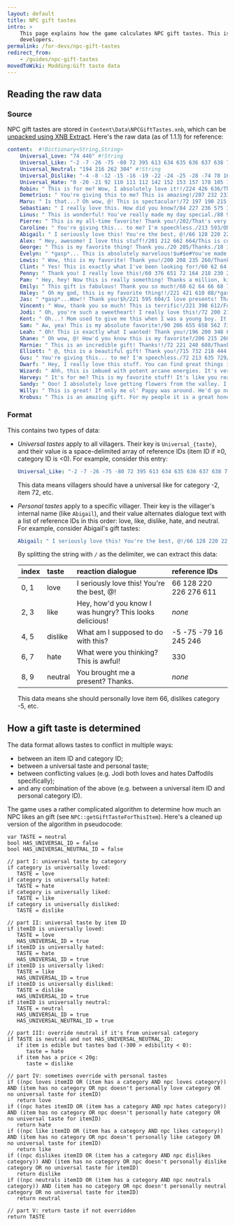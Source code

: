 ```yaml
---
layout: default
title: NPC gift tastes
intro: >
    This page explains how the game calculates NPC gift tastes. This is an advanced guide for mod
    developers.
permalink: /for-devs/npc-gift-tastes
redirect_from:
    - /guides/npc-gift-tastes
movedToWiki: Modding:Gift taste data
---
```


## Reading the raw data

### Source
NPC gift tastes are stored in `Content\Data\NPCGiftTastes.xnb`, which can be
[unpacked using XNB Extract](creating-an-xnb-mod#unpacking). Here's the raw data (as of 1.1.1) for
reference:

```yaml
content:  #!Dictionary<String,String>
    Universal_Love: "74 446" #!String
    Universal_Like: "-2 -7 -26 -75 -80 72 395 613 634 635 636 637 638 724 459" #!String
    Universal_Neutral: "194 216 262 304" #!String
    Universal_Dislike: "-4 -8 -12 -15 -16 -19 -22 -24 -25 -28 -74 78 169 246 247 305 309 310 311 403 419 423 535 536 537 725 726 749" #!String
    Universal_Hate: "0 -20 -21 92 110 111 112 142 152 153 157 178 105 168 170 171 172 374 376 378 380 397 420 684 721 766 767 772 203 308" #!String
    Robin: " This is for me? Wow, I absolutely love it!!/224 426 636/Thanks! This is really nice!/-6 -79 424 709/Um... why?/16 330/What the...? This is terrible!/2/Thank you. This might come in handy.// " #!String
    Demetrius: " You're giving this to me? This is amazing!/207 232 233 400/Thank you! This is a very interesting specimen./-5 -79 422/...What is this?/80 330/This is disgusting./2/That was very thoughtful of you./-4/ " #!String
    Maru: " Is that...? Oh wow, @! This is spectacular!/72 197 190 215 222 243 336 337 400 787/This is a super gift! Thank you!/-260 62 64 66 68 70 334 335 725 726/Oh... That's for me? I'll just put it over here.../-4 330 414 410 404 724/Yuck! You thought I would like this?/340 342 2 430 416/Thanks.// " #!String
    Sebastian: " I really love this. How did you know?/84 227 236 575 305/Thanks, I like this./267 276/...?/-81 30 -80/...I hate this./-5 2 195 201 240 330 -26/...thanks./-4/ " #!String
    Linus: " This is wonderful! You've really made my day special./88 90 234 242 280/This is a great gift. Thank you!/-5 -6 -79 -81/Hmm... This doesn't really do much for me./-2 330/Why would you give this to me? Do you think I like junk just because I live in a tent? That's terrible./2/A gift? How nice./-4/ " #!String
    Pierre: " This is my all-time favorite! Thank you!/202/That's very kind of you. I like this./-5 -6 -7 18 22 402 418 259/This isn't exactly my favorite.../-2 -81 330/Please, never bring this to me again./167 -4 199 270 229 248/A present? Thanks!// " #!String
    Caroline: " You're giving this... to me? I'm speechless./213 593/Oh, goodness! Are you sure?/-7 18 402 418/No, no, no.../-81 330 300 306 307/This is absolute junk. I'm offended./80 296/Oh, that's sweet. Thank you.// " #!String
    Abigail: " I seriously love this! You're the best, @!/66 128 220 226 276 611/Hey, how'd you know I was hungry? This looks delicious!//What am I supposed to do with this?/-5 -75 -79 16 245 246/What were you thinking? This is awful!/330/You brought me a present? Thanks.// " #!String
    Alex: " Hey, awesome! I love this stuff!/201 212 662 664/This is cool! Thanks./-5/Um... Okay. Thanks./16 330/Are you serious? This is garbage./80/Thanks!// " #!String
    George: " This is my favorite thing! Thank you./20 205/Thanks./18 195 199 200 214 219 223 231 233/That's a terrible gift./-80 16/This is probably the worst gift I've ever seen. Thanks a lot./22 80 330/A gift? Hmm...#$e#Do you want something in return?// " #!String
    Evelyn: " *gasp*... This is absolutely marvelous!$u#$e#You've made an old lady very happy./72 220 239 284 591 595/Oh my, it looks wonderful! That's very kind of you./-6 18 402 418/Um, Where will I put this?/16 80/...it smells awful./225 226 227 228 219 396 397 393 372 248 296 -4 330/How nice. Thank you, dear.// " #!String
    Lewis: " Wow, this is my favorite! Thank you!/200 208 235 260/Thanks, this is great!/-80 24 88 90 192 258 264 272 274 278/Well, I guess it's the thought that counts.../-6 16 330/This makes me sick. What a horrendous gift./80/That's very nice of you. Thanks.// " #!String
    Clint: " Yes! This is exactly what I've been looking for!/60 62 64 66 68 70 336 337 605 649 749/This is a fun gift. Thanks!/334 335/*Sigh*.../-80 2 16 80 /This makes me depressed./4/Thanks./-15/ " #!String
    Penny: " Thank you! I really love this!/60 376 651 72 164 218 230 244 254/Thank you! This looks special./-6 20 22/Uh, it's for me? ...Thanks./-4 80 330 456 457 444 440 422 420/Ugh...I'm sorry, but I absolutely hate this./446 346 348 303 304 398 459/Thanks, this looks nice.// " #!String
    Pam: " Hey, hey! Now this is really something! Thanks a million, kid./24 90 199 208 303 346 459/You did good with this one, kid. Thanks!/-6 -75 -79 18 227 228 231 232 233 234 235 236 238 402 418/This just ain't my thing./-5 16 80 330/Now this is just absolutely despicable.$u#$e#(Is this some kind of mean joke?)/149 151/Thanks, kid./-4/ " #!String
    Emily: " This gift is fabulous! Thank you so much!/60 62 64 66 68 70 241 428 440/Thank you! I'm feeling a positive energy from this gift./18 82 84 86 196 200 207 230 235 402 418/Sorry, @. I don't like this./78 2 232 233 225 226/This gift has a strong negative energy. I can't stand it./212 213 227 228/Thanks!// " #!String
    Haley: " Oh my god, this is my favorite thing!!/221 421 610 88/*gasp*...for me? Thank you!/18 60 62 64 70 88 222 223 232 233 234 402 418/Ugh...that's such a stupid gift./-5 -6 -75 -79 -81 80 -27/Gross!/-4 2 16 330 74/Thank you. I love presents.// " #!String
    Jas: " *gasp*...Wow!! Thank you!$h/221 595 604/I love presents! Thank you!/18 60 64 70 88 232 233 234 222 223 340 344 402 418/Is this a gift? Oh...$s/-5 -81 -75 -79 80/Ew. This is icky.$s/395 -26 2 16 330/Thank you!// " #!String
    Vincent: " Wow, thank you so much! This is terrific!/221 398 612/For me? Wow, thanks!/18 60 64 70 88 232 233 234 222 223 340 344 402 418/This isn't very fun...$s/-5 -75 -79 -81 80/Yuck, what is this?$s/395 -26 2 16 330/Thanks!// " #!String
    Jodi: " Oh, you're such a sweetheart! I really love this!/72 200 211 214 220 222 225 231/Thank you! This makes my day really special./-5 -6 -79 18 402 418/Hmm, well I guess I could always put this in the compost.../-81 80 248 330/*Blech*... I hate this.../18 22 396/That's so nice of you! Thanks.// " #!String
    Kent: " Oh...! Mom used to give me this when I was a young boy. It brings back wonderful memories. Thank you./607 649/Hey, now this is a really great gift. Thanks./-5 -79 18 402 418/Ah... It's a... what is this, exactly? Hmm.../80 330 416/This... They gave this to me in Gotoro prison camp. I've been trying to forget about that. *shudder*/-6 2 227 229 456/That's kind of you. The family will like this.// " #!String
    Sam: " Aw, yea! This is my absolute favorite!/90 206 655 658 562 731/Thanks! I really like this./167 210 213 220 223 224 228 232 233 239 -5/Hmm.. this is... interesting./-81 80 152 330 -75/You really don't get it, huh?/306 307 342 -15 2/You got that for me? Thanks!// " #!String
    Leah: " Oh! This is exactly what I wanted! Thank you!/196 200 348 606 651 650 426 430/This is a really nice gift! Thank you!/-5 -6 -79 -81 18 402 169 406 408 418 86/Hmm... I guess everyone has different tastes./-2 2 152 330 221 223 229 232 233 241 209 194/This is a pretty terrible gift, isn't it?/305 211 210 206 216/Thank you.// " #!String
    Shane: " Oh wow, @! How'd you know this is my favorite?/206 215 260 346/This is great! Thanks!/-5 -79 303/I don't really like this./-81 152 330/Why are you giving me your garbage?/80 342/Oh, you got me something? Thanks!// " #!String
    Marnie: " This is an incredible gift! Thanks!!/72 221 240 608/Thank you!/-5 -6 402 418/Oh. I guess I'll take it./16 152/This is worthless. I don't understand you./330/Thank you! This looks nice.// " #!String
    Elliott: " @, this is a beautiful gift! Thank you!/715 732 218 444 637/This is for me? Marvelous!/727 728 -79 60 80 82 84 149 151 346 348 728/Hmm... I'm not a huge fan of this./16 206 330 -79 -81 -6/This item gives me a terrible feeling. I'll have to dispose of it./80 154 300 296/Oh, a present! Thank you!/-4/ " #!String
    Gus: " You're giving this... to me? I'm speechless./72 213 635 729/Oh, goodness! Are you sure?/348 303 -7 18/No, no, no.../16 330/This is absolute junk. I'm offended./80 167 648/Oh, that's sweet. Thank you.// " #!String
    Dwarf: " Hey, I really love this stuff. You can find great things in the mines./60 62 64 66 68 70 749/Ah, this reminds me of home./82 84 86 96 97 98 99 121 122/Hmm... Is this what humans like?/-5 -6 16 -81 2 4 330/I don't care what species you are. This is worthless garbage.//An offering! Thank you./-28/ " #!String
    Wizard: " Ahh, this is imbued with potent arcane energies. It's very useful for my studies. Thank you!/155 422 769 768/Many thanks. This item has some very interesting properties./-12 72 82 84/This?... I suppose I'll cast it into the flames and see what happens./-5 -6 -81 2 16 330 766/Ughh... These are utterly mundane. Please refrain from bothering me with this in the future.//Thank you. This will prove useful, I think.// " #!String
    Harvey: " It's for me? This is my favorite stuff! It's like you read my mind./348 237 432 395 342/That's such a nice gift. Thank you!/-81 -79 -7 402 418 422 436 438 442 444 422/Hmm... Are you sure this is healthy?/-4 424 426 2 330 233 232 238 234 223 222 221 220 216 211 210 208 206 205/...I think I'm allergic to this./296 245 397 396 394 393 392/Thanks. That's very kind of you.// " #!String
    Sandy: " Ooo! I absolutely love getting flowers from the valley. I'm so happy!~/18 402 418/This looks wonderful. Thanks so much!/-75 -79 88 428 436 438 440/Oh... Um. Thanks./-4 2 330/*sniff* ...what is it?//This is for me? Thank you!// " #!String
    Willy: " This is great! If only me ol' Pappy was around. He'd go nuts for this./72 143 149 154 276 337 698 459/This looks great. Thank you!/66 336 340 699 707 198 202 209 212 213 214 219 225 727 730 728 732/Hmmm... You like stuff like this? Huh./-7 -81 2 4 330/... *sniff*... Well I guess I can toss it into the chum bucket.//A gift! Thanks./-4 227 228 242/ " #!String
    Krobus: " This is an amazing gift. For my people it is a great honor to receive something like this./72 16 276 337 305 308/Thank you very much./66 336 340/Humans have... interesting tastes./-7 -81 2 330/Oh... Um. I guess I'll accept it.//Thank you.// " #!String
```

### Format
This contains two types of data:

* _Universal tastes_ apply to all villagers. Their key is `Universal_{taste}`, and their value
  is a space-delimited array of reference IDs (item ID if ≥0, category ID is <0). For example,
  consider this entry:

  ```yaml
  Universal_Like: "-2 -7 -26 -75 -80 72 395 613 634 635 636 637 638 724 459"
  ```

   This data means villagers should have a universal like for category -2, item 72, etc.

* _Personal tastes_ apply to a specific villager. Their key is the villager's internal name (like
  `Abigail`), and their value alternates dialogue text with a list of reference IDs in this order:
  love, like, dislike, hate, and neutral. For example, consider Abigail's gift tastes:

  ```yaml
  Abigail: " I seriously love this! You're the best, @!/66 128 220 226 276 611/Hey, how'd you know I was hungry? This looks delicious!//What am I supposed to do with this?/-5 -75 -79 16 245 246/What were you thinking? This is awful!/330/You brought me a present? Thanks.// "
  ```

  By splitting the string with `/` as the delimiter, we can extract this data:

    index | taste   | reaction dialogue                                       | reference IDs
   :----- |:------- |:------------------------------------------------------- |:----------------------
    0, 1  | love    | I seriously love this! You're the best, @!              | 66 128 220 226 276 611
    2, 3  | like    | Hey, how'd you know I was hungry? This looks delicious! | _none_
    4, 5  | dislike | What am I supposed to do with this?                     | -5 -75 -79 16 245 246 
    6, 7  | hate    | What were you thinking? This is awful!                  | 330
    8, 9  | neutral | You brought me a present? Thanks.                       | _none_

  This data means she should personally love item 66, dislikes category -5, etc.

## How a gift taste is determined
The data format allows tastes to conflict in multiple ways:

* between an item ID and category ID;
* between a universal taste and personal taste;
* between conflicting values (e.g. Jodi both loves and hates Daffodils specifically);
* and any combination of the above (e.g. between a universal item ID and personal category ID).

The game uses a rather complicated algorithm to determine how much an NPC likes an gift (see
`NPC::getGiftTasteForThisItem`). Here's a cleaned up version of the algorithm in pseudocode:

```
var TASTE = neutral
bool HAS_UNIVERSAL_ID = false
bool HAS_UNIVERSAL_NEUTRAL_ID = false

// part I: universal taste by category
if category is universally loved:
   TASTE = love
if category is universally hated:
   TASTE = hate
if category is universally liked:
   TASTE = like
if category is universally disliked:
   TASTE = dislike

// part II: universal taste by item ID
if itemID is universally loved:
   TASTE = love
   HAS_UNIVERSAL_ID = true
if itemID is universally hated:
   TASTE = hate
   HAS_UNIVERSAL_ID = true
if itemID is universally liked:
   TASTE = like
   HAS_UNIVERSAL_ID = true
if itemID is universally disliked:
   TASTE = dislike
   HAS_UNIVERSAL_ID = true
if itemID is universally neutral:
   TASTE = neutral
   HAS_UNIVERSAL_ID = true
   HAS_UNIVERSAL_NEUTRAL_ID = true

// part III: override neutral if it's from universal category
if TASTE is neutral and not HAS_UNIVERSAL_NEUTRAL_ID:
   if item is edible but tastes bad (-300 > edibility < 0):
      taste = hate
   if item has a price < 20g:
      taste = dislike

// part IV: sometimes override with personal tastes
if ((npc loves itemID OR (item has a category AND npc loves category)) AND (item has no category OR npc doesn't personally love category OR no universal taste for itemID)
   return love
if ((npc hates itemID OR (item has a category AND npc hates category)) AND (item has no category OR npc doesn't personally hate category OR no universal taste for itemID)
   return hate
if ((npc like itemID OR (item has a category AND npc likes category)) AND (item has no category OR npc doesn't personally like category OR no universal taste for itemID)
   return like
if ((npc dislikes itemID OR (item has a category AND npc dislikes category)) AND (item has no category OR npc doesn't personally dislike category OR no universal taste for itemID)
   return dislike
if ((npc neutrals itemID OR (item has a category AND npc neutrals category)) AND (item has no category OR npc doesn't personally neutral category OR no universal taste for itemID)
   return neutral

// part V: return taste if not overridden
return TASTE
```
